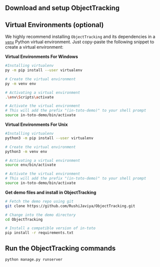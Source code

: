 ## Download and setup ObjectTracking

## Virtual Environments (optional)

We highly recommend installing `ObjectTracking` and its dependencies in a
[`venv`](https://packaging.python.org/guides/installing-using-pip-and-virtual-environments/) Python virtual
environment. Just copy-paste the following snippet to create a virtual
environment:

**Virtual Environments For Windows**

```bash
#Installing virtualenv
py -m pip install --user virtualenv

# Create the virtual environment
py -m venv env

# Activating a virtual environment
.\env\Scripts\activate

# Activate the virtual environment
# This will add the prefix "(in-toto-demo)" to your shell prompt
source in-toto-demo/bin/activate
```

**Virtual Environments For Unix**

```bash
#Installing virtualenv
python3 -m pip install --user virtualenv

# Create the virtual environment
python3 -m venv env

# Activating a virtual environment
source env/bin/activate

# Activate the virtual environment
# This will add the prefix "(in-toto-demo)" to your shell prompt
source in-toto-demo/bin/activate
```

**Get demo files and install in ObjectTracking**

```bash
# Fetch the demo repo using git
git clone https://github.com/RushiJaviya/ObjectTracking.git

# Change into the demo directory
cd ObjectTracking

# Install a compatible version of in-toto
pip install -r requirements.txt
```

## Run the ObjectTracking commands

```shell
python manage.py runserver
```
